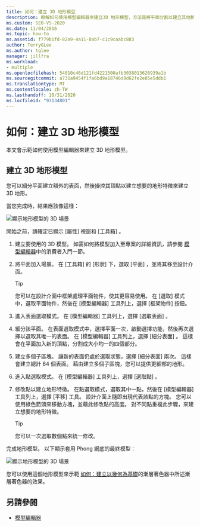 ```yaml
---
title: 如何：建立 3D 地形模型
description: 瞭解如何使用模型編輯器來建立3D 地形模型，方法是將平面分割以建立其他臉部並操作其頂點。
ms.custom: SEO-VS-2020
ms.date: 11/04/2016
ms.topic: how-to
ms.assetid: f779b1fd-82a9-4a11-8ab7-c1c9caabc883
author: TerryGLee
ms.author: tglee
manager: jillfra
ms.workload:
- multiple
ms.openlocfilehash: 54010c46d121fd4221500afb3038013626939a1b
ms.sourcegitcommit: a731a9454f1fa6bd9a18746d8d62fe2e85e5ddb1
ms.translationtype: MT
ms.contentlocale: zh-TW
ms.lasthandoff: 10/31/2020
ms.locfileid: "93134801"
---
```

# <a name="how-to-model-3d-terrain"></a>如何：建立 3D 地形模型

本文會示範如何使用模型編輯器來建立 3D 地形模型。

## <a name="create-a-3d-terrain-model"></a>建立 3D 地形模型

您可以細分平面建立額外的表面，然後操控其頂點以建立想要的地形特徵來建立 3D 地形。

當您完成時，結果應該像這樣：

![顯示地形模型的 3D 場景](../designers/media/digit-terrain-model.png)

開始之前，請確定已顯示 [屬性]  視窗和 [工具箱]  。

1. 建立要使用的 3D 模型。 如需如何將模型加入至專案的詳細資訊，請參閱 [模型編輯器](../designers/model-editor.md)中的消費者入門一節。

2. 將平面加入場景。 在 [工具箱]  的 [形狀]  下，選取 [平面]  ，並將其移至設計介面。

    > [!TIP]
    > 您可以在設計介面中框架處理平面物件，使其更容易使用。 在 [選取]  模式中，選取平面物件，然後在 [模型編輯器] 工具列上，選擇 [框架物件]  按鈕。

3. 進入表面選取模式。 在 [模型編輯器] 工具列上，選擇 [選取表面]  。

4. 細分該平面。 在表面選取模式中，選擇平面一次，啟動選擇功能，然後再次選擇以選取其唯一的表面。 在 [模型編輯器] 工具列上，選擇 [細分表面]  。 這樣會在平面加入新的頂點，分割成大小均一的四個部分。

5. 建立多個子區塊。 讓新的表面仍處於選取狀態，選擇 [細分表面]  兩次。 這樣會建立總計 64 個表面。 藉由建立多個子區塊，您可以提供更細部的地形。

6. 進入點選取模式。 在 [模型編輯器] 工具列上，選擇 [選取點]  。

7. 修改點以建立地形特徵。 在點選取模式，選取其中一點，然後在 [模型編輯器] 工具列上，選擇 [平移]  工具。 設計介面上隨即出現代表該點的方塊。 您可以使用綠色箭頭來移動方塊，並藉此修改點的高度。 對不同點重複此步驟，來建立想要的地形特徵。

    > [!TIP]
    > 您可以一次選取數個點來統一修改。

完成地形模型。 以下顯示套用 Phong 網底的最終模型︰

![顯示地形模型的 3D 場景](../designers/media/digit-terrain-model.png)

您可以使用這個地形模型來示範 [如何：建立以幾何為基礎](../designers/how-to-create-a-geometry-based-gradient-shader.md)的漸層著色器中所述漸層著色器的效果。

## <a name="see-also"></a>另請參閱

- [模型編輯器](../designers/model-editor.md)
